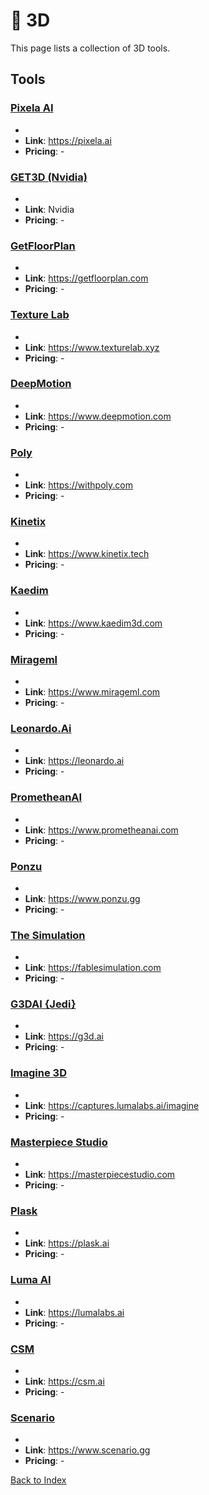 # 📍 3D

This page lists a collection of 3D tools.

## Tools

### [Pixela AI](https://pixela.ai)
-
- **Link**: https://pixela.ai
- **Pricing**: -

### [GET3D (Nvidia)](Nvidia)
-
- **Link**: Nvidia
- **Pricing**: -

### [GetFloorPlan](https://getfloorplan.com)
-
- **Link**: https://getfloorplan.com
- **Pricing**: -

### [Texture Lab](https://www.texturelab.xyz)
-
- **Link**: https://www.texturelab.xyz
- **Pricing**: -

### [DeepMotion](https://www.deepmotion.com)
-
- **Link**: https://www.deepmotion.com
- **Pricing**: -

### [Poly](https://withpoly.com)
-
- **Link**: https://withpoly.com
- **Pricing**: -

### [Kinetix](https://www.kinetix.tech)
-
- **Link**: https://www.kinetix.tech
- **Pricing**: -

### [Kaedim](https://www.kaedim3d.com)
-
- **Link**: https://www.kaedim3d.com
- **Pricing**: -

### [Mirageml](https://www.mirageml.com)
-
- **Link**: https://www.mirageml.com
- **Pricing**: -

### [Leonardo.Ai](https://leonardo.ai)
-
- **Link**: https://leonardo.ai
- **Pricing**: -

### [PrometheanAI](https://www.prometheanai.com)
-
- **Link**: https://www.prometheanai.com
- **Pricing**: -

### [Ponzu](https://www.ponzu.gg)
-
- **Link**: https://www.ponzu.gg
- **Pricing**: -

### [The Simulation](https://fablesimulation.com)
-
- **Link**: https://fablesimulation.com
- **Pricing**: -

### [G3DAI {Jedi}](https://g3d.ai)
-
- **Link**: https://g3d.ai
- **Pricing**: -

### [Imagine 3D](https://captures.lumalabs.ai/imagine)
-
- **Link**: https://captures.lumalabs.ai/imagine
- **Pricing**: -

### [Masterpiece Studio](https://masterpiecestudio.com)
-
- **Link**: https://masterpiecestudio.com
- **Pricing**: -

### [Plask](https://plask.ai)
-
- **Link**: https://plask.ai
- **Pricing**: -

### [Luma AI](https://lumalabs.ai)
-
- **Link**: https://lumalabs.ai
- **Pricing**: -

### [CSM](https://csm.ai)
-
- **Link**: https://csm.ai
- **Pricing**: -

### [Scenario](https://www.scenario.gg)
-
- **Link**: https://www.scenario.gg
- **Pricing**: -


[Back to Index](././README.MD)